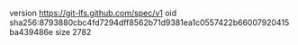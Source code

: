 version https://git-lfs.github.com/spec/v1
oid sha256:8793880cbc4fd7294dff8562b71d9381ea1c0557422b66007920415ba439486e
size 2782
